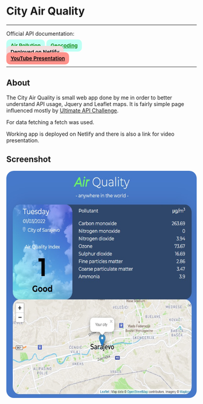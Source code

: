 # City Air Quality

---

<div>
<p>Official API documentation: </p>
<a href="https://openweathermap.org/api/air-pollution" target="_blank" rel="noopener noreferrer"
    style="padding:0.5rem 0.7rem;
    color: green;
    background: #BDFFF3;
    border-radius:10px;
    font-size:0.85rem;
    font-weight:600;">Air Pollution</a> 
<a href="https://openweathermap.org/api/geocoding-api" target="_blank" rel="noopener noreferrer"
    style="padding:0.5rem 0.7rem;
    color: green;
    background: #BDFFF3;
    border-radius:10px;
    font-size:0.85rem;
    font-weight:600;"> Geocoding</a> <br/> 
<a href="#" target="_blank" rel="noopener noreferrer"
    style="padding:0.5rem 0.7rem;
    color: black;
    background: #F1DEDE;
    border-radius:10px;
    font-size:0.85rem;
    font-weight:600;">Deployed on Netlify</a> <br/> 
<a href="#" target="_blank" rel="noopener noreferrer"
    style="padding:0.5rem 0.7rem;
    color: black;
    background: #FE938C;
    border-radius:10px;
    font-size:0.85rem;
    font-weight:600;">YouTube Presentation</a> 
</div>

---

## About

<p>The City Air Quality is small web app done by me in order to better understand API usage, Jquery and Leaflet maps. It is fairly simple page influenced mostly by <a href="https://theultimateapichallenge.com/" target="_blank" rel="noopener noreferrer">Ultimate API Challenge</a>.</p>

<p>For data fetching a fetch was used.</p>

<p>Working app is deployed on Netlify and there is also a link for video presentation.</p>

## Screenshot

<img src="/screenshot.jpg" height="600" style="border-radius:20px;margin-bottom:2rem;" />
